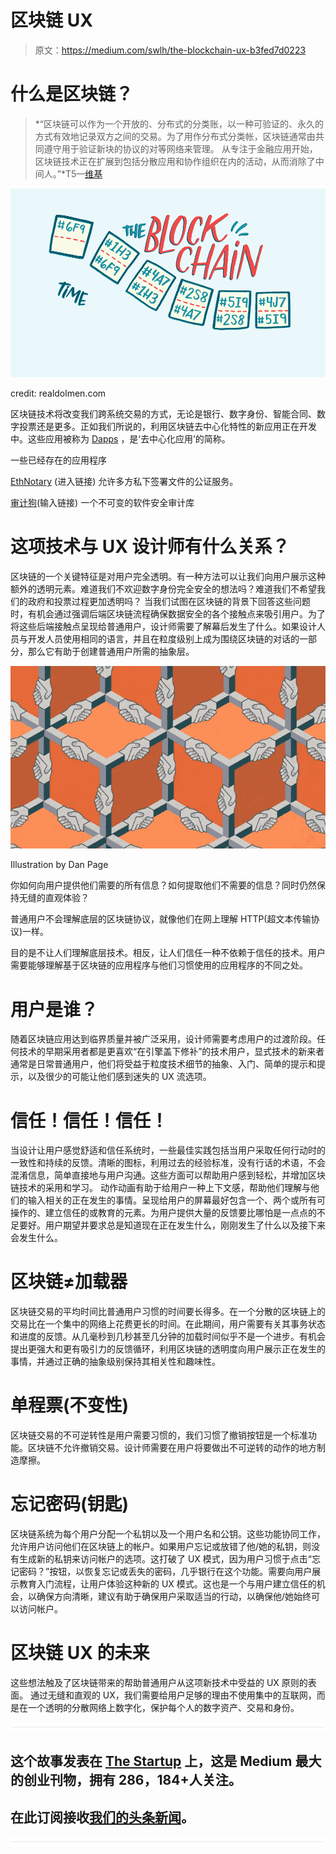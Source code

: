 # 区块链 UX

> 原文：<https://medium.com/swlh/the-blockchain-ux-b3fed7d0223>

# **什么是区块链？**

> *“区块链可以作为一个开放的、分布式的分类账，以一种可验证的、永久的方式有效地记录双方之间的交易。为了用作分布式分类帐，区块链通常由共同遵守用于验证新块的协议的对等网络来管理。
> 从专注于金融应用开始，区块链技术正在扩展到包括分散应用和协作组织在内的活动，从而消除了中间人。”*T5—[维基](https://en.wikipedia.org/wiki/Blockchain)

![](img/ac17e4ca53b493a8a779387bebd7c0d7.png)

credit: realdolmen.com

区块链技术将改变我们跨系统交易的方式，无论是银行、数字身份、智能合同、数字投票还是更多。正如我们所说的，利用区块链去中心化特性的新应用正在开发中。这些应用被称为 [Dapps](https://www.stateofthedapps.com/) ，是‘去中心化应用’的简称。

一些已经存在的应用程序

[EthNotary](https://www.stateofthedapps.com/dapps/ethnotary) (进入链接)
允许多方私下签署文件的公证服务。

[审计狗](https://www.stateofthedapps.com/dapps/auditdog)(输入链接)
一个不可变的软件安全审计库

# **这项技术与 UX 设计师有什么关系？**

区块链的一个关键特征是对用户完全透明。有一种方法可以让我们向用户展示这种额外的透明元素。难道我们不欢迎数字身份完全安全的想法吗？难道我们不希望我们的政府和投票过程更加透明吗？
当我们试图在区块链的背景下回答这些问题时，有机会通过强调后端区块链流程确保数据安全的各个接触点来吸引用户。为了将这些后端接触点呈现给普通用户，设计师需要了解幕后发生了什么。如果设计人员与开发人员使用相同的语言，并且在粒度级别上成为围绕区块链的对话的一部分，那么它有助于创建普通用户所需的抽象层。

![](img/9414c5571cb23a79d344f075265268b0.png)

Illustration by Dan Page

你如何向用户提供他们需要的所有信息？如何提取他们不需要的信息？同时仍然保持无缝的直观体验？

普通用户不会理解底层的区块链协议，就像他们在网上理解 HTTP(超文本传输协议)一样。

目的是不让人们理解底层技术。相反，让人们信任一种不依赖于信任的技术。用户需要能够理解基于区块链的应用程序与他们习惯使用的应用程序的不同之处。

# **用户是谁？**

随着区块链应用达到临界质量并被广泛采用，设计师需要考虑用户的过渡阶段。任何技术的早期采用者都是更喜欢“在引擎盖下修补”的技术用户，显式技术的新来者通常是日常普通用户，他们将受益于粒度技术细节的抽象、入门、简单的提示和提示，以及很少的可能让他们感到迷失的 UX 流选项。

# **信任！信任！信任！**

当设计让用户感觉舒适和信任系统时，一些最佳实践包括当用户采取任何行动时的一致性和持续的反馈。清晰的图标，利用过去的经验标准，没有行话的术语，不会混淆信息，简单直接地与用户沟通。这些方面可以帮助用户感到轻松，并增加区块链技术的采用和学习。
动作动画有助于给用户一种上下文感，帮助他们理解与他们的输入相关的正在发生的事情。呈现给用户的屏幕最好包含一个、两个或所有可操作的、建立信任的或教育的元素。为用户提供大量的反馈要比哪怕是一点点的不足要好。用户期望并要求总是知道现在正在发生什么，刚刚发生了什么以及接下来会发生什么。

# **区块链≠加载器**

区块链交易的平均时间比普通用户习惯的时间要长得多。在一个分散的区块链上的交易比在一个集中的网络上花费更长的时间。在此期间，用户需要有关其事务状态和进度的反馈。从几毫秒到几秒甚至几分钟的加载时间似乎不是一个进步。有机会提出更强大和更有吸引力的反馈循环，利用区块链的透明度向用户展示正在发生的事情，并通过正确的抽象级别保持其相关性和趣味性。

# **单程票(不变性)**

区块链交易的不可逆转性是用户需要习惯的，我们习惯了撤销按钮是一个标准功能。区块链不允许撤销交易。设计师需要在用户将要做出不可逆转的动作的地方制造摩擦。

# **忘记密码(钥匙)**

区块链系统为每个用户分配一个私钥以及一个用户名和公钥。这些功能协同工作，允许用户访问他们在区块链上的帐户。如果用户忘记或放错了他/她的私钥，则没有生成新的私钥来访问帐户的选项。这打破了 UX 模式，因为用户习惯于点击“忘记密码？”按钮，以恢复忘记或丢失的密码，几乎银行在这个功能。需要向用户展示教育入门流程，让用户体验这种新的 UX 模式。这也是一个与用户建立信任的机会，以确保方向清晰，建议有助于确保用户采取适当的行动，以确保他/她始终可以访问帐户。

# **区块链 UX 的未来**

这些想法触及了区块链带来的帮助普通用户从这项新技术中受益的 UX 原则的表面。
通过无缝和直观的 UX，我们需要给用户足够的理由不使用集中的互联网，而是在一个透明的分散网络上数字化，保护每个人的数字资产、交易和身份。

![](img/731acf26f5d44fdc58d99a6388fe935d.png)

## 这个故事发表在 [The Startup](https://medium.com/swlh) 上，这是 Medium 最大的创业刊物，拥有 286，184+人关注。

## 在此订阅接收[我们的头条新闻](http://growthsupply.com/the-startup-newsletter/)。

![](img/731acf26f5d44fdc58d99a6388fe935d.png)